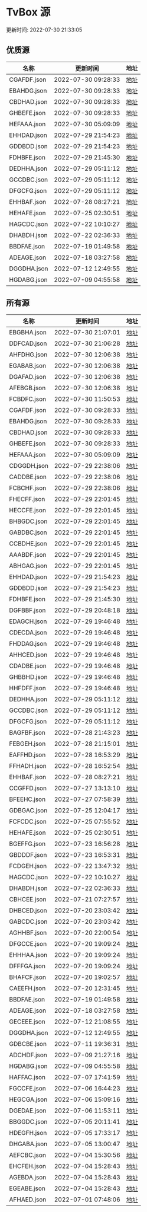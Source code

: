 
  # TvBox 源 

更新时间: 2022-07-30 21:33:05


## 优质源

|   名称  | 更新时间  |地址  |
|  ----  | ----  |----  |
|  CGAFDF.json | 2022-07-30 09:28:33 |[地址](https://ghproxy.com/https://raw.githubusercontent.com/tv-player/box-source/main/SOURCES/CGAFDF.json) |
|  EBAHDG.json | 2022-07-30 09:28:33 |[地址](https://ghproxy.com/https://raw.githubusercontent.com/tv-player/box-source/main/SOURCES/EBAHDG.json) |
|  CBDHAD.json | 2022-07-30 09:28:33 |[地址](https://ghproxy.com/https://raw.githubusercontent.com/tv-player/box-source/main/SOURCES/CBDHAD.json) |
|  GHBEFE.json | 2022-07-30 09:28:33 |[地址](https://ghproxy.com/https://raw.githubusercontent.com/tv-player/box-source/main/SOURCES/GHBEFE.json) |
|  HEFAAA.json | 2022-07-30 05:09:09 |[地址](https://ghproxy.com/https://raw.githubusercontent.com/tv-player/box-source/main/SOURCES/HEFAAA.json) |
|  EHHDAD.json | 2022-07-29 21:54:23 |[地址](https://ghproxy.com/https://raw.githubusercontent.com/tv-player/box-source/main/SOURCES/EHHDAD.json) |
|  GDDBDD.json | 2022-07-29 21:54:23 |[地址](https://ghproxy.com/https://raw.githubusercontent.com/tv-player/box-source/main/SOURCES/GDDBDD.json) |
|  FDHBFE.json | 2022-07-29 21:45:30 |[地址](https://ghproxy.com/https://raw.githubusercontent.com/tv-player/box-source/main/SOURCES/FDHBFE.json) |
|  DEDHHA.json | 2022-07-29 05:11:12 |[地址](https://ghproxy.com/https://raw.githubusercontent.com/tv-player/box-source/main/SOURCES/DEDHHA.json) |
|  GCCDBC.json | 2022-07-29 05:11:12 |[地址](https://ghproxy.com/https://raw.githubusercontent.com/tv-player/box-source/main/SOURCES/GCCDBC.json) |
|  DFGCFG.json | 2022-07-29 05:11:12 |[地址](https://ghproxy.com/https://raw.githubusercontent.com/tv-player/box-source/main/SOURCES/DFGCFG.json) |
|  EHHBAF.json | 2022-07-28 08:27:21 |[地址](https://ghproxy.com/https://raw.githubusercontent.com/tv-player/box-source/main/SOURCES/EHHBAF.json) |
|  HEHAFE.json | 2022-07-25 02:30:51 |[地址](https://ghproxy.com/https://raw.githubusercontent.com/tv-player/box-source/main/SOURCES/HEHAFE.json) |
|  HAGCDC.json | 2022-07-22 10:10:27 |[地址](https://ghproxy.com/https://raw.githubusercontent.com/tv-player/box-source/main/SOURCES/HAGCDC.json) |
|  DHABDH.json | 2022-07-22 02:36:33 |[地址](https://ghproxy.com/https://raw.githubusercontent.com/tv-player/box-source/main/SOURCES/DHABDH.json) |
|  BBDFAE.json | 2022-07-19 01:49:58 |[地址](https://ghproxy.com/https://raw.githubusercontent.com/tv-player/box-source/main/SOURCES/BBDFAE.json) |
|  ADEAGE.json | 2022-07-18 03:27:58 |[地址](https://ghproxy.com/https://raw.githubusercontent.com/tv-player/box-source/main/SOURCES/ADEAGE.json) |
|  DGGDHA.json | 2022-07-12 12:49:55 |[地址](https://ghproxy.com/https://raw.githubusercontent.com/tv-player/box-source/main/SOURCES/DGGDHA.json) |
|  HGDABG.json | 2022-07-09 04:55:58 |[地址](https://ghproxy.com/https://raw.githubusercontent.com/tv-player/box-source/main/SOURCES/HGDABG.json) |
  


## 所有源

|   名称  | 更新时间  |地址  |
|  ----  | ----  |----  |
|  EBGBHA.json | 2022-07-30 21:07:01 |[地址](https://ghproxy.com/https://raw.githubusercontent.com/tv-player/box-source/main/SOURCES/EBGBHA.json) |
|  DDFCAD.json | 2022-07-30 21:06:28 |[地址](https://ghproxy.com/https://raw.githubusercontent.com/tv-player/box-source/main/SOURCES/DDFCAD.json) |
|  AHFDHG.json | 2022-07-30 12:06:38 |[地址](https://ghproxy.com/https://raw.githubusercontent.com/tv-player/box-source/main/SOURCES/AHFDHG.json) |
|  EGABAB.json | 2022-07-30 12:06:38 |[地址](https://ghproxy.com/https://raw.githubusercontent.com/tv-player/box-source/main/SOURCES/EGABAB.json) |
|  DGAFAD.json | 2022-07-30 12:06:38 |[地址](https://ghproxy.com/https://raw.githubusercontent.com/tv-player/box-source/main/SOURCES/DGAFAD.json) |
|  AFEBGB.json | 2022-07-30 12:06:38 |[地址](https://ghproxy.com/https://raw.githubusercontent.com/tv-player/box-source/main/SOURCES/AFEBGB.json) |
|  FCBDFC.json | 2022-07-30 11:50:53 |[地址](https://ghproxy.com/https://raw.githubusercontent.com/tv-player/box-source/main/SOURCES/FCBDFC.json) |
|  CGAFDF.json | 2022-07-30 09:28:33 |[地址](https://ghproxy.com/https://raw.githubusercontent.com/tv-player/box-source/main/SOURCES/CGAFDF.json) |
|  EBAHDG.json | 2022-07-30 09:28:33 |[地址](https://ghproxy.com/https://raw.githubusercontent.com/tv-player/box-source/main/SOURCES/EBAHDG.json) |
|  CBDHAD.json | 2022-07-30 09:28:33 |[地址](https://ghproxy.com/https://raw.githubusercontent.com/tv-player/box-source/main/SOURCES/CBDHAD.json) |
|  GHBEFE.json | 2022-07-30 09:28:33 |[地址](https://ghproxy.com/https://raw.githubusercontent.com/tv-player/box-source/main/SOURCES/GHBEFE.json) |
|  HEFAAA.json | 2022-07-30 05:09:09 |[地址](https://ghproxy.com/https://raw.githubusercontent.com/tv-player/box-source/main/SOURCES/HEFAAA.json) |
|  CDGGDH.json | 2022-07-29 22:38:06 |[地址](https://ghproxy.com/https://raw.githubusercontent.com/tv-player/box-source/main/SOURCES/CDGGDH.json) |
|  CADDBE.json | 2022-07-29 22:38:06 |[地址](https://ghproxy.com/https://raw.githubusercontent.com/tv-player/box-source/main/SOURCES/CADDBE.json) |
|  FCBCHF.json | 2022-07-29 22:38:06 |[地址](https://ghproxy.com/https://raw.githubusercontent.com/tv-player/box-source/main/SOURCES/FCBCHF.json) |
|  FHECFF.json | 2022-07-29 22:01:45 |[地址](https://ghproxy.com/https://raw.githubusercontent.com/tv-player/box-source/main/SOURCES/FHECFF.json) |
|  HECCFE.json | 2022-07-29 22:01:45 |[地址](https://ghproxy.com/https://raw.githubusercontent.com/tv-player/box-source/main/SOURCES/HECCFE.json) |
|  BHBGDC.json | 2022-07-29 22:01:45 |[地址](https://ghproxy.com/https://raw.githubusercontent.com/tv-player/box-source/main/SOURCES/BHBGDC.json) |
|  GABDBC.json | 2022-07-29 22:01:45 |[地址](https://ghproxy.com/https://raw.githubusercontent.com/tv-player/box-source/main/SOURCES/GABDBC.json) |
|  CCBDHE.json | 2022-07-29 22:01:45 |[地址](https://ghproxy.com/https://raw.githubusercontent.com/tv-player/box-source/main/SOURCES/CCBDHE.json) |
|  AAABDF.json | 2022-07-29 22:01:45 |[地址](https://ghproxy.com/https://raw.githubusercontent.com/tv-player/box-source/main/SOURCES/AAABDF.json) |
|  ABHGAG.json | 2022-07-29 22:01:45 |[地址](https://ghproxy.com/https://raw.githubusercontent.com/tv-player/box-source/main/SOURCES/ABHGAG.json) |
|  EHHDAD.json | 2022-07-29 21:54:23 |[地址](https://ghproxy.com/https://raw.githubusercontent.com/tv-player/box-source/main/SOURCES/EHHDAD.json) |
|  GDDBDD.json | 2022-07-29 21:54:23 |[地址](https://ghproxy.com/https://raw.githubusercontent.com/tv-player/box-source/main/SOURCES/GDDBDD.json) |
|  FDHBFE.json | 2022-07-29 21:45:30 |[地址](https://ghproxy.com/https://raw.githubusercontent.com/tv-player/box-source/main/SOURCES/FDHBFE.json) |
|  DGFBBF.json | 2022-07-29 20:48:18 |[地址](https://ghproxy.com/https://raw.githubusercontent.com/tv-player/box-source/main/SOURCES/DGFBBF.json) |
|  EDAGCH.json | 2022-07-29 19:46:48 |[地址](https://ghproxy.com/https://raw.githubusercontent.com/tv-player/box-source/main/SOURCES/EDAGCH.json) |
|  CDECDA.json | 2022-07-29 19:46:48 |[地址](https://ghproxy.com/https://raw.githubusercontent.com/tv-player/box-source/main/SOURCES/CDECDA.json) |
|  FHDDAG.json | 2022-07-29 19:46:48 |[地址](https://ghproxy.com/https://raw.githubusercontent.com/tv-player/box-source/main/SOURCES/FHDDAG.json) |
|  AHHCED.json | 2022-07-29 19:46:48 |[地址](https://ghproxy.com/https://raw.githubusercontent.com/tv-player/box-source/main/SOURCES/AHHCED.json) |
|  CDADBE.json | 2022-07-29 19:46:48 |[地址](https://ghproxy.com/https://raw.githubusercontent.com/tv-player/box-source/main/SOURCES/CDADBE.json) |
|  GHBBHD.json | 2022-07-29 19:46:48 |[地址](https://ghproxy.com/https://raw.githubusercontent.com/tv-player/box-source/main/SOURCES/GHBBHD.json) |
|  HHFDFF.json | 2022-07-29 19:46:48 |[地址](https://ghproxy.com/https://raw.githubusercontent.com/tv-player/box-source/main/SOURCES/HHFDFF.json) |
|  DEDHHA.json | 2022-07-29 05:11:12 |[地址](https://ghproxy.com/https://raw.githubusercontent.com/tv-player/box-source/main/SOURCES/DEDHHA.json) |
|  GCCDBC.json | 2022-07-29 05:11:12 |[地址](https://ghproxy.com/https://raw.githubusercontent.com/tv-player/box-source/main/SOURCES/GCCDBC.json) |
|  DFGCFG.json | 2022-07-29 05:11:12 |[地址](https://ghproxy.com/https://raw.githubusercontent.com/tv-player/box-source/main/SOURCES/DFGCFG.json) |
|  BAGFBF.json | 2022-07-28 21:43:23 |[地址](https://ghproxy.com/https://raw.githubusercontent.com/tv-player/box-source/main/SOURCES/BAGFBF.json) |
|  FEBGEH.json | 2022-07-28 21:15:01 |[地址](https://ghproxy.com/https://raw.githubusercontent.com/tv-player/box-source/main/SOURCES/FEBGEH.json) |
|  EAFFHD.json | 2022-07-28 16:53:29 |[地址](https://ghproxy.com/https://raw.githubusercontent.com/tv-player/box-source/main/SOURCES/EAFFHD.json) |
|  FFHADH.json | 2022-07-28 16:52:54 |[地址](https://ghproxy.com/https://raw.githubusercontent.com/tv-player/box-source/main/SOURCES/FFHADH.json) |
|  EHHBAF.json | 2022-07-28 08:27:21 |[地址](https://ghproxy.com/https://raw.githubusercontent.com/tv-player/box-source/main/SOURCES/EHHBAF.json) |
|  CCGFFD.json | 2022-07-27 13:13:10 |[地址](https://ghproxy.com/https://raw.githubusercontent.com/tv-player/box-source/main/SOURCES/CCGFFD.json) |
|  BFEEHC.json | 2022-07-27 07:58:39 |[地址](https://ghproxy.com/https://raw.githubusercontent.com/tv-player/box-source/main/SOURCES/BFEEHC.json) |
|  GDBGAC.json | 2022-07-25 12:04:17 |[地址](https://ghproxy.com/https://raw.githubusercontent.com/tv-player/box-source/main/SOURCES/GDBGAC.json) |
|  FCFCDC.json | 2022-07-25 07:55:52 |[地址](https://ghproxy.com/https://raw.githubusercontent.com/tv-player/box-source/main/SOURCES/FCFCDC.json) |
|  HEHAFE.json | 2022-07-25 02:30:51 |[地址](https://ghproxy.com/https://raw.githubusercontent.com/tv-player/box-source/main/SOURCES/HEHAFE.json) |
|  BGEFFG.json | 2022-07-23 16:56:28 |[地址](https://ghproxy.com/https://raw.githubusercontent.com/tv-player/box-source/main/SOURCES/BGEFFG.json) |
|  GBDDDF.json | 2022-07-23 16:53:31 |[地址](https://ghproxy.com/https://raw.githubusercontent.com/tv-player/box-source/main/SOURCES/GBDDDF.json) |
|  FCDGEH.json | 2022-07-22 13:47:32 |[地址](https://ghproxy.com/https://raw.githubusercontent.com/tv-player/box-source/main/SOURCES/FCDGEH.json) |
|  HAGCDC.json | 2022-07-22 10:10:27 |[地址](https://ghproxy.com/https://raw.githubusercontent.com/tv-player/box-source/main/SOURCES/HAGCDC.json) |
|  DHABDH.json | 2022-07-22 02:36:33 |[地址](https://ghproxy.com/https://raw.githubusercontent.com/tv-player/box-source/main/SOURCES/DHABDH.json) |
|  CBHCEE.json | 2022-07-21 07:27:57 |[地址](https://ghproxy.com/https://raw.githubusercontent.com/tv-player/box-source/main/SOURCES/CBHCEE.json) |
|  DHBCED.json | 2022-07-20 23:03:42 |[地址](https://ghproxy.com/https://raw.githubusercontent.com/tv-player/box-source/main/SOURCES/DHBCED.json) |
|  GABCDC.json | 2022-07-20 23:03:42 |[地址](https://ghproxy.com/https://raw.githubusercontent.com/tv-player/box-source/main/SOURCES/GABCDC.json) |
|  AGHHBF.json | 2022-07-20 22:00:54 |[地址](https://ghproxy.com/https://raw.githubusercontent.com/tv-player/box-source/main/SOURCES/AGHHBF.json) |
|  DFGCCE.json | 2022-07-20 19:09:24 |[地址](https://ghproxy.com/https://raw.githubusercontent.com/tv-player/box-source/main/SOURCES/DFGCCE.json) |
|  EHHHAA.json | 2022-07-20 19:09:24 |[地址](https://ghproxy.com/https://raw.githubusercontent.com/tv-player/box-source/main/SOURCES/EHHHAA.json) |
|  DFFFGA.json | 2022-07-20 19:09:24 |[地址](https://ghproxy.com/https://raw.githubusercontent.com/tv-player/box-source/main/SOURCES/DFFFGA.json) |
|  BHAFCF.json | 2022-07-20 19:02:57 |[地址](https://ghproxy.com/https://raw.githubusercontent.com/tv-player/box-source/main/SOURCES/BHAFCF.json) |
|  CAEEFH.json | 2022-07-20 12:31:45 |[地址](https://ghproxy.com/https://raw.githubusercontent.com/tv-player/box-source/main/SOURCES/CAEEFH.json) |
|  BBDFAE.json | 2022-07-19 01:49:58 |[地址](https://ghproxy.com/https://raw.githubusercontent.com/tv-player/box-source/main/SOURCES/BBDFAE.json) |
|  ADEAGE.json | 2022-07-18 03:27:58 |[地址](https://ghproxy.com/https://raw.githubusercontent.com/tv-player/box-source/main/SOURCES/ADEAGE.json) |
|  GECEEE.json | 2022-07-12 21:08:55 |[地址](https://ghproxy.com/https://raw.githubusercontent.com/tv-player/box-source/main/SOURCES/GECEEE.json) |
|  DGGDHA.json | 2022-07-12 12:49:55 |[地址](https://ghproxy.com/https://raw.githubusercontent.com/tv-player/box-source/main/SOURCES/DGGDHA.json) |
|  GDBCBE.json | 2022-07-11 19:36:31 |[地址](https://ghproxy.com/https://raw.githubusercontent.com/tv-player/box-source/main/SOURCES/GDBCBE.json) |
|  ADCHDF.json | 2022-07-09 21:27:16 |[地址](https://ghproxy.com/https://raw.githubusercontent.com/tv-player/box-source/main/SOURCES/ADCHDF.json) |
|  HGDABG.json | 2022-07-09 04:55:58 |[地址](https://ghproxy.com/https://raw.githubusercontent.com/tv-player/box-source/main/SOURCES/HGDABG.json) |
|  HAFFAC.json | 2022-07-07 17:41:59 |[地址](https://ghproxy.com/https://raw.githubusercontent.com/tv-player/box-source/main/SOURCES/HAFFAC.json) |
|  FGCCFE.json | 2022-07-06 16:44:23 |[地址](https://ghproxy.com/https://raw.githubusercontent.com/tv-player/box-source/main/SOURCES/FGCCFE.json) |
|  HEGCGA.json | 2022-07-06 15:09:16 |[地址](https://ghproxy.com/https://raw.githubusercontent.com/tv-player/box-source/main/SOURCES/HEGCGA.json) |
|  DGEDAE.json | 2022-07-06 11:53:11 |[地址](https://ghproxy.com/https://raw.githubusercontent.com/tv-player/box-source/main/SOURCES/DGEDAE.json) |
|  BBGGDC.json | 2022-07-05 20:11:41 |[地址](https://ghproxy.com/https://raw.githubusercontent.com/tv-player/box-source/main/SOURCES/BBGGDC.json) |
|  HDEGFH.json | 2022-07-05 17:33:17 |[地址](https://ghproxy.com/https://raw.githubusercontent.com/tv-player/box-source/main/SOURCES/HDEGFH.json) |
|  DHGABA.json | 2022-07-05 13:00:47 |[地址](https://ghproxy.com/https://raw.githubusercontent.com/tv-player/box-source/main/SOURCES/DHGABA.json) |
|  AEFCBC.json | 2022-07-04 15:30:56 |[地址](https://ghproxy.com/https://raw.githubusercontent.com/tv-player/box-source/main/SOURCES/AEFCBC.json) |
|  EHCFEH.json | 2022-07-04 15:28:43 |[地址](https://ghproxy.com/https://raw.githubusercontent.com/tv-player/box-source/main/SOURCES/EHCFEH.json) |
|  AGEBDA.json | 2022-07-04 15:28:43 |[地址](https://ghproxy.com/https://raw.githubusercontent.com/tv-player/box-source/main/SOURCES/AGEBDA.json) |
|  EGEABE.json | 2022-07-04 15:28:43 |[地址](https://ghproxy.com/https://raw.githubusercontent.com/tv-player/box-source/main/SOURCES/EGEABE.json) |
|  AFHAED.json | 2022-07-01 07:48:06 |[地址](https://ghproxy.com/https://raw.githubusercontent.com/tv-player/box-source/main/SOURCES/AFHAED.json) |
  
  